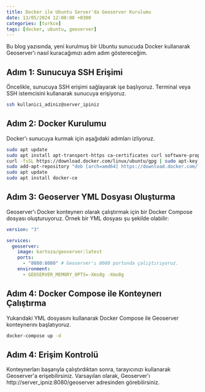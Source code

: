 ```yaml
---
title: Docker ile Ubuntu Server'da Geoserver Kurulumu
date: 13/05/2024 12:00:00 +0300
categories: [turkce]
tags: [docker, ubuntu, geoserver]
---
```


Bu blog yazısında, yeni kurulmuş bir Ubuntu sunucuda Docker kullanarak Geoserver'ı nasıl kuracağımızı adım adım göstereceğim.

## Adım 1: Sunucuya SSH Erişimi

Öncelikle, sunucuya SSH erişimi sağlayarak işe başlıyoruz. Terminal veya SSH istemcisini kullanarak sunucuya erişiyoruz.

```bash
ssh kullanici_adiniz@server_ipiniz
```

## Adım 2: Docker Kurulumu

Docker'ı sunucuya kurmak için aşağıdaki adımları izliyoruz.

```bash
sudo apt update
sudo apt install apt-transport-https ca-certificates curl software-properties-common
curl -fsSL https://download.docker.com/linux/ubuntu/gpg | sudo apt-key add -
sudo add-apt-repository "deb [arch=amd64] https://download.docker.com/linux/ubuntu $(lsb_release -cs) stable"
sudo apt update
sudo apt install docker-ce

```

## Adım 3: Geoserver YML Dosyası Oluşturma

Geoserver'ı Docker konteynerı olarak çalıştırmak için bir Docker Compose dosyası oluşturuyoruz. Örnek bir YML dosyası şu şekilde olabilir:

```yaml
version: "3"

services:
  geoserver:
    image: kartoza/geoserver:latest
    ports:
      - "8080:8080" # Geoserver'ı 8080 portunda çalıştırıyoruz.
    environment:
      - GEOSERVER_MEMORY_OPTS=-Xms8g -Xmx8g
```

## Adım 4: Docker Compose ile Konteynerı Çalıştırma

Yukarıdaki YML dosyasını kullanarak Docker Compose ile Geoserver konteynerını başlatıyoruz.

```bash
docker-compose up -d

```

## Adım 4: Erişim Kontrolü

Konteynerları başarıyla çalıştırdıktan sonra, tarayıcınızı kullanarak Geoserver'a erişebilirsiniz. Varsayılan olarak, Geoserver'ı http://server_ipniz:8080/geoserver adresinden görebilirsiniz.
